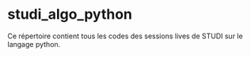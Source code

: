 # studi_algo_python
Ce répertoire contient tous les codes des sessions lives de STUDI sur le langage python.

